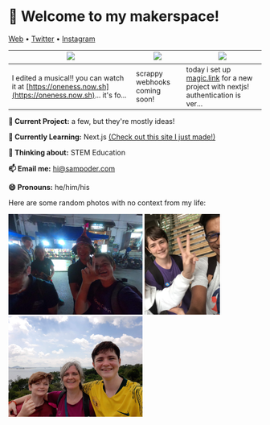 <h1 align="left">👋 Welcome to my makerspace!</h3>

<p align="left">
  <a href="https://sampoder.com">Web</a> •
  <a href="https://twitter.com/sam_poder">Twitter</a> •
  <a href="https://instagram.com/sam_poder">Instagram</a>
</p>


  
  
  
  
  <!--- START_SCRAPBOOK_WIDGET --->
  | <img src ="https://dl.airtable.com/.attachments/7a579686c66dfcdd9b18000ca0193b0a/bcffedb8/screenshot_2020-11-12_at_1.43.10_am.png">  |  <img src ="https://dl.airtable.com/.attachments/7756b6577165166440f1c4d8813ec927/65cd7943/screenshot_2020-11-12_at_1.02.20_am.png"> | <img src ="https://dl.airtable.com/.attachments/eccbd98bed043a25662f15956351c2d8/406e7aa1/screenshot_2020-11-10_at_11.27.21_pm.png"> |
|---|---|---|
| I edited a musical!! you can watch it at [https://oneness.now.sh](https://oneness.now.sh)... it's fo... | scrappy webhooks coming soon!  | today i set up [magic.link](https://magic.link) for a new project with nextjs! authentication is ver...   |
  <!--- END_SCRAPBOOK_WIDGET --->
  
  
  
  
  

**🔭 Current Project:** a few, but they're mostly ideas!

**🌱 Currently Learning:** Next.js [(Check out this site I just made!)](http://summer.hackclub.com)

**🤔 Thinking about:** STEM Education

**📫 Email me:** hi@sampoder.com

**😄 Pronouns:** he/him/his

Here are some random photos with no context from my life:

<img src ="https://github.com/sampoder/sampoder/raw/master/GOPR5263.JPG" height = "200px">  <img src ="https://github.com/sampoder/sampoder/raw/master/IMG_0269.jpg" height = "200px"> <img src ="https://github.com/sampoder/sampoder/raw/master/20200807_111143.jpg/" height = "200px">
